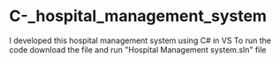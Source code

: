 # C-_hospital_management_system
I developed this hospital management system using C# in VS
To run the code download the file and run "Hospital Management system.sln" file
